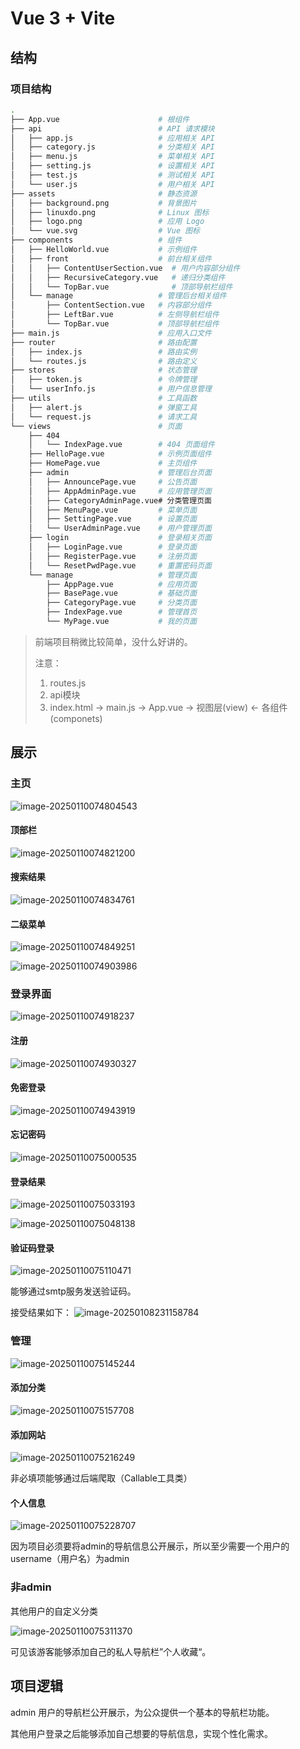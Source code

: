 #  Vue 3 + Vite

## 结构

### 项目结构

```bash
.
├── App.vue                      # 根组件
├── api                          # API 请求模块
│   ├── app.js                   # 应用相关 API
│   ├── category.js              # 分类相关 API
│   ├── menu.js                  # 菜单相关 API
│   ├── setting.js               # 设置相关 API
│   ├── test.js                  # 测试相关 API
│   └── user.js                  # 用户相关 API
├── assets                       # 静态资源
│   ├── background.png           # 背景图片
│   ├── linuxdo.png              # Linux 图标
│   ├── logo.png                 # 应用 Logo
│   └── vue.svg                  # Vue 图标
├── components                   # 组件
│   ├── HelloWorld.vue           # 示例组件
│   ├── front                    # 前台相关组件
│   │   ├── ContentUserSection.vue  # 用户内容部分组件
│   │   ├── RecursiveCategory.vue   # 递归分类组件
│   │   └── TopBar.vue              # 顶部导航栏组件
│   └── manage                   # 管理后台相关组件
│       ├── ContentSection.vue   # 内容部分组件
│       ├── LeftBar.vue          # 左侧导航栏组件
│       └── TopBar.vue           # 顶部导航栏组件
├── main.js                      # 应用入口文件
├── router                       # 路由配置
│   ├── index.js                 # 路由实例
│   └── routes.js                # 路由定义
├── stores                       # 状态管理
│   ├── token.js                 # 令牌管理
│   └── userInfo.js              # 用户信息管理
├── utils                        # 工具函数
│   ├── alert.js                 # 弹窗工具
│   └── request.js               # 请求工具
└── views                        # 页面
    ├── 404
    │   └── IndexPage.vue        # 404 页面组件
    ├── HelloPage.vue            # 示例页面组件
    ├── HomePage.vue             # 主页组件
    ├── admin                    # 管理后台页面
    │   ├── AnnouncePage.vue     # 公告页面
    │   ├── AppAdminPage.vue     # 应用管理页面
    │   ├── CategoryAdminPage.vue# 分类管理页面
    │   ├── MenuPage.vue         # 菜单页面
    │   ├── SettingPage.vue      # 设置页面
    │   └── UserAdminPage.vue    # 用户管理页面
    ├── login                    # 登录相关页面
    │   ├── LoginPage.vue        # 登录页面
    │   ├── RegisterPage.vue     # 注册页面
    │   └── ResetPwdPage.vue     # 重置密码页面
    └── manage                   # 管理页面
        ├── AppPage.vue          # 应用页面
        ├── BasePage.vue         # 基础页面
        ├── CategoryPage.vue     # 分类页面
        ├── IndexPage.vue        # 管理首页
        └── MyPage.vue           # 我的页面
```

> 前端项目稍微比较简单，没什么好讲的。
>
> 注意：
>
> 1. routes.js
> 2. api模块
> 3. index.html -> main.js -> App.vue -> 视图层(view) <- 各组件(componets)

## 展示

### 主页

![image-20250110074804543](images/image-20250110074804543.png)

#### 顶部栏

![image-20250110074821200](images/image-20250110074821200.png)

#### 搜索结果

![image-20250110074834761](images/image-20250110074834761.png)

#### 二级菜单

![image-20250110074849251](images/image-20250110074849251.png)

![image-20250110074903986](images/image-20250110074903986.png)

### 登录界面

![image-20250110074918237](images/image-20250110074918237.png)

#### 注册

![image-20250110074930327](images/image-20250110074930327.png)

#### 免密登录

![image-20250110074943919](images/image-20250110074943919.png)

#### 忘记密码

![image-20250110075000535](images/image-20250110075000535.png)

#### 登录结果

![image-20250110075033193](images/image-20250110075033193.png)

![image-20250110075048138](images/image-20250110075048138.png)

#### 验证码登录

![image-20250110075110471](images/image-20250110075110471.png)

能够通过smtp服务发送验证码。

接受结果如下：
![image-20250108231158784](images/image-20250108231158784.png)

### 管理

![image-20250110075145244](images/image-20250110075145244.png)

#### 添加分类

![image-20250110075157708](images/image-20250110075157708.png)

#### 添加网站

![image-20250110075216249](images/image-20250110075216249.png)

非必填项能够通过后端爬取（Callable工具类）

#### 个人信息

![image-20250110075228707](images/image-20250110075228707.png)

因为项目必须要将admin的导航信息公开展示，所以至少需要一个用户的username（用户名）为admin

### 非admin

其他用户的自定义分类

![image-20250110075311370](images/image-20250110075311370.png)

可见该游客能够添加自己的私人导航栏”个人收藏“。

## 项目逻辑

admin 用户的导航栏公开展示，为公众提供一个基本的导航栏功能。

其他用户登录之后能够添加自己想要的导航信息，实现个性化需求。
